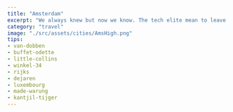 ```yaml
---
title: "Amsterdam"
excerpt: "We always knew but now we know. The tech elite mean to leave us all behind."
category: "travel"
image: "./src/assets/cities/AmsHigh.png"
tips:
- van-dobben
- buffet-odette
- little-collins
- winkel-34
- rijks
- dejaren
- luxembourg
- made-warung
- kantjil-tijger
---
```



